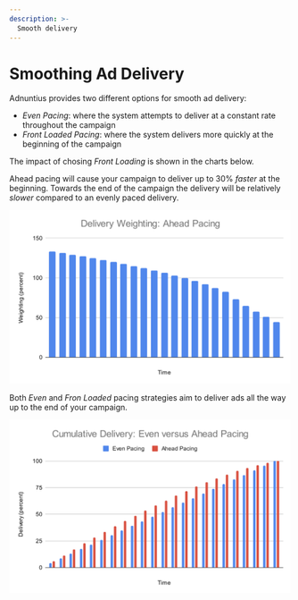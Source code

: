 ```yaml
---
description: >-
  Smooth delivery
---
```


# Smoothing Ad Delivery

Adnuntius provides two different options for smooth ad delivery:

- *Even Pacing*: where the system attempts to deliver at a constant rate throughout the campaign
- *Front Loaded Pacing*: where the system delivers more quickly at the beginning of the campaign

The impact of chosing *Front Loading* is shown in the charts below.

Ahead pacing will cause your campaign to deliver up to 30% *faster* at the beginning.
Towards the end of the campaign the delivery will be relatively *slower* compared to an evenly paced delivery.

![Delivery Weighting: Front Loaded Pacing](../../../.gitbook/assets/DeliveryWeighting.png)

Both *Even* and *Fron Loaded* pacing strategies aim to deliver ads all the way up to the end of your campaign.

![Delivery: Front Loaded versus Even Pacing](../../../.gitbook/assets/CumulativeDelivery.png)

